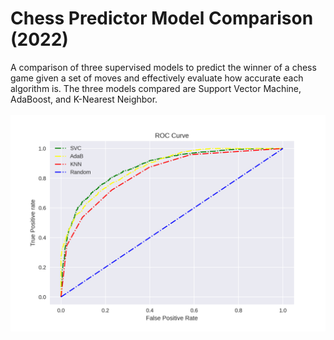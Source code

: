 # Chess Predictor Model Comparison (2022)

A comparison of three supervised models to predict the winner of a chess game given a set of moves and effectively evaluate how accurate each algorithm is. The three models compared are Support Vector Machine, AdaBoost, and K-Nearest Neighbor.
<br>
<br>
![](Images/ROC.png)
